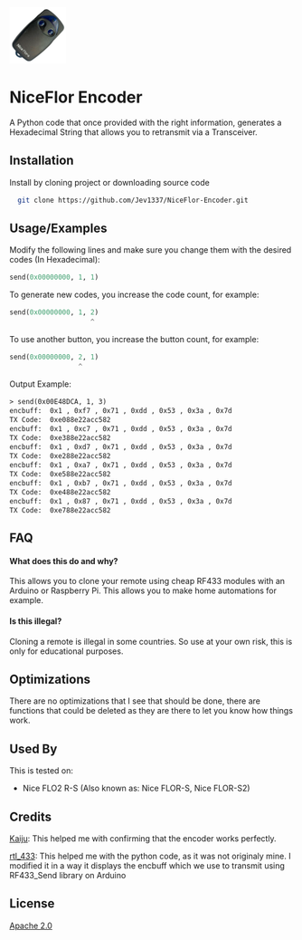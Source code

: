<img src="Nice.png" width="100"></img>

# NiceFlor Encoder
A Python code that once provided with the right information, generates a Hexadecimal String that allows you to retransmit via a Transceiver.


## Installation

Install by cloning project or downloading source code

```bash
  git clone https://github.com/Jev1337/NiceFlor-Encoder.git
```


    
## Usage/Examples

Modify the following lines and make sure you change them with the desired codes (In Hexadecimal):

```python
send(0x00000000, 1, 1)
```

To generate new codes, you increase the code count, for example:

```python
send(0x00000000, 1, 2)
                    ^
```
To use another button, you increase the button count, for example:
```python
send(0x00000000, 2, 1)
                 ^
```
Output Example:
```
> send(0x00E48DCA, 1, 3)
encbuff:  0x1 , 0xf7 , 0x71 , 0xdd , 0x53 , 0x3a , 0x7d
TX Code:  0xe088e22acc582
encbuff:  0x1 , 0xc7 , 0x71 , 0xdd , 0x53 , 0x3a , 0x7d
TX Code:  0xe388e22acc582
encbuff:  0x1 , 0xd7 , 0x71 , 0xdd , 0x53 , 0x3a , 0x7d
TX Code:  0xe288e22acc582
encbuff:  0x1 , 0xa7 , 0x71 , 0xdd , 0x53 , 0x3a , 0x7d
TX Code:  0xe588e22acc582
encbuff:  0x1 , 0xb7 , 0x71 , 0xdd , 0x53 , 0x3a , 0x7d
TX Code:  0xe488e22acc582
encbuff:  0x1 , 0x87 , 0x71 , 0xdd , 0x53 , 0x3a , 0x7d
TX Code:  0xe788e22acc582
```

## FAQ

#### What does this do and why?

This allows you to clone your remote using cheap RF433 modules with an Arduino or Raspberry Pi. This allows you to make home automations for example.

#### Is this illegal?

Cloning a remote is illegal in some countries. So use at your own risk, this is only for educational purposes.


## Optimizations

There are no optimizations that I see that should be done, there are functions that could be deleted as they are there to let you know how things work.


## Used By

This is tested on:
- Nice FLO2 R-S (Also known as: Nice FLOR-S, Nice FLOR-S2)

## Credits

[Kaiju](https://rolling.pandwarf.com/): This helped me with confirming that the encoder works perfectly.

[rtl_433](https://github.com/merbanan/rtl_433/): This helped me with the python code, as it was not originaly mine. I modified it in a way it displays the encbuff which we use to transmit using RF433_Send library on Arduino

## License

[Apache 2.0](https://www.apache.org/licenses/LICENSE-2.0)

